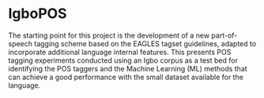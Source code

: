 # IgboPOS
The starting point for this project is the development of a new part-of-speech tagging scheme based on the EAGLES tagset guidelines, adapted to incorporate additional language internal features. 
This presents POS tagging experiments conducted using an Igbo corpus as a test bed for identifying the POS taggers and the Machine Learning (ML) methods that can achieve a good performance with the small dataset available for the language.

